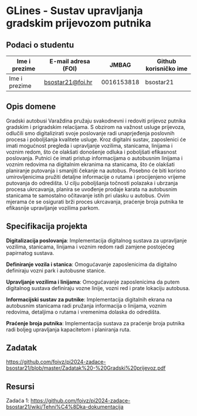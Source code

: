 

# GLines - Sustav upravljanja gradskim prijevozom putnika

## Podaci o studentu

Ime i prezime | E-mail adresa (FOI) | JMBAG | Github korisničko ime
------------  | ------------------- | ----- | ---------------------
Ime i prezime | bsostar21@foi.hr | 0016153818 | bsostar21


## Opis domene
Gradski autobusi Varaždina pružaju svakodnevni i redoviti prijevoz putnika gradskim i prigradskim relacijama. S obzirom na važnost usluge prijevoza, odlučili smo digitalizirati svoje poslovanje radi unaprjeđenja poslovnih procesa i poboljšanja kvalitete usluge. Kroz digitalni sustav, zaposlenici će imati mogućnost pregleda i upravljanje vozilima, stanicama, linijama i voznim redom, što će olakšati donošenje odluka i poboljšati efikasnost poslovanja. Putnici će imati pristup informacijama o autobusnim linijama i voznim redovima na digitalnim ekranima na stanicama, što će olakšati planiranje putovanja i smanjiti čekanje na autobus. Posebno će biti korisno umirovljenicima pružiti detaljne informacije o rutama i procijenjeno vrijeme putovanja do odredišta. U cilju poboljšanja točnosti polazaka i ubrzanja procesa ukrcavanja, planira se uvođenje prodaje karata na autobusnim stanicama te samostalno očitavanje istih pri ulasku u autobus. Ovim mjerama će se osigurati brži proces ukrcavanja, praćenje broja putnika te efikasnije upravljanje vozilima parkom.

## Specifikacija projekta
**Digitalizacija poslovanja**: Implementacija digitalnog sustava za upravljanje vozilima, stanicama, linijama i voznim redom radi zamjene postojećeg papirnatog sustava.

**Definiranje vozila i stanica**: Omogućavanje zaposlenicima da digitalno definiraju vozni park i autobusne stanice.

**Upravljanje vozilima i linijama**: Omogućavanje zaposlenicima da putem digitalnog sustava definiraju vozne linije, vozni red i prate lokaciju autobusa.

**Informacijski sustav za putnike**: Implementacija digitalnih ekrana na autobusnim stanicama radi pružanja informacija o linijama, voznim redovima, detaljima o rutama i vremenima dolaska do odredišta.

**Praćenje broja putnika**: Implementacija sustava za praćenje broja putnika radi boljeg upravljanja kapacitetom i planiranja ruta.

## Zadatak
https://github.com/foivz/pi2024-zadace-bsostar21/blob/master/Zadatak%20-%20Gradski%20prijevoz.pdf

## Resursi
Zadaća 1: https://github.com/foivz/pi2024-zadace-bsostar21/wiki/Tehni%C4%8Dka-dokumentacija
